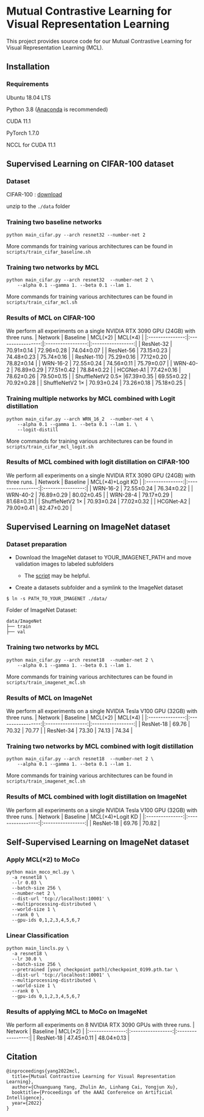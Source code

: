 
# Mutual Contrastive Learning for Visual Representation Learning

This project provides source code for our Mutual Contrastive Learning for Visual Representation Learning (MCL).


## Installation

### Requirements

Ubuntu 18.04 LTS

Python 3.8 ([Anaconda](https://www.anaconda.com/) is recommended)

CUDA 11.1

PyTorch 1.7.0

NCCL for CUDA 11.1


## Supervised Learning on CIFAR-100 dataset
### Dataset
CIFAR-100 : [download](http://www.cs.toronto.edu/~kriz/cifar-100-python.tar.gz)

unzip to the `./data` folder

### Training two baseline networks
```
python main_cifar.py --arch resnet32 --number-net 2
```
More commands for training various architectures can be found in `scripts/train_cifar_baseline.sh`

### Training two networks by MCL
```
python main_cifar.py --arch resnet32  --number-net 2 \
    --alpha 0.1 --gamma 1. --beta 0.1 --lam 1. 
```
More commands for training various architectures can be found in `scripts/train_cifar_mcl.sh`

###  Results of MCL on CIFAR-100
We perform all experiments on a single NVIDIA RTX 3090 GPU (24GB) with three runs.
| Network | Baseline | MCL(×2) | MCL(×4) |
|:---------------:|:-----------------:|:-----------------:|:-----------------:|
| ResNet-32 | 70.91±0.14 | 72.96±0.28 | 74.04±0.07 |
| ResNet-56 | 73.15±0.23 | 74.48±0.23 | 75.74±0.16 |
| ResNet-110 | 75.29±0.16 | 77.12±0.20 | 78.82±0.14 |
| WRN-16-2 | 72.55±0.24 | 74.56±0.11 | 75.79±0.07 |
| WRN-40-2 | 76.89±0.29 | 77.51±0.42 | 78.84±0.22 |
| HCGNet-A1 | 77.42±0.16 | 78.62±0.26 | 79.50±0.15 |
| ShuffleNetV2 0.5× |67.39±0.35 | 69.55±0.22 | 70.92±0.28 |
| ShuffleNetV2 1× | 70.93±0.24 | 73.26±0.18 | 75.18±0.25 |

### Training multiple networks by MCL combined with Logit distillation
```
python main_cifar.py --arch WRN_16_2  --number-net 4 \
    --alpha 0.1 --gamma 1. --beta 0.1 --lam 1. \
    --logit-distill
```
More commands for training various architectures can be found in `scripts/train_cifar_mcl_logit.sh`

###  Results of MCL combined with logit distillation on CIFAR-100
We perform all experiments on a single NVIDIA RTX 3090 GPU (24GB) with three runs.
| Network | Baseline |  MCL(×4)+Logit KD |
|:---------------:|:-----------------:|:-----------------:|
| WRN-16-2 | 72.55±0.24 | 76.34±0.22 |
| WRN-40-2 | 76.89±0.29 | 80.02±0.45 |
| WRN-28-4 | 79.17±0.29 | 81.68±0.31 |
| ShuffleNetV2 1× | 70.93±0.24 | 77.02±0.32 |
| HCGNet-A2 | 79.00±0.41 | 82.47±0.20 |


## Supervised Learning on ImageNet dataset

### Dataset preparation

- Download the ImageNet dataset to YOUR_IMAGENET_PATH and move validation images to labeled subfolders
    - The [script](https://raw.githubusercontent.com/soumith/imagenetloader.torch/master/valprep.sh) may be helpful.

- Create a datasets subfolder and a symlink to the ImageNet dataset

```
$ ln -s PATH_TO_YOUR_IMAGENET ./data/
```
Folder of ImageNet Dataset:
```
data/ImageNet
├── train
├── val
```

### Training two networks by MCL
```
python main_cifar.py --arch resnet18  --number-net 2 \
    --alpha 0.1 --gamma 1. --beta 0.1 --lam 1. 
```
More commands for training various architectures can be found in `scripts/train_imagenet_mcl.sh`

###  Results of MCL on ImageNet
We perform all experiments on a single NVIDIA Tesla V100 GPU (32GB) with three runs.
| Network | Baseline | MCL(×2) | MCL(×4) |
|:---------------:|:-----------------:|:-----------------:|:-----------------:|
| ResNet-18 | 69.76 | 70.32 | 70.77 |
| ResNet-34 | 73.30 | 74.13 | 74.34 |

### Training two networks by MCL combined with logit distillation
```
python main_cifar.py --arch resnet18  --number-net 2 \
    --alpha 0.1 --gamma 1. --beta 0.1 --lam 1. 
```
More commands for training various architectures can be found in `scripts/train_imagenet_mcl.sh`

###  Results of MCL combined with logit distillation on ImageNet
We perform all experiments on a single NVIDIA Tesla V100 GPU (32GB) with three runs.
| Network | Baseline | MCL(×4)+Logit KD |
|:---------------:|:-----------------:|:-----------------:|
| ResNet-18 | 69.76 |  70.82 |

## Self-Supervised Learning on ImageNet dataset

### Apply MCL(×2) to MoCo
```
python main_moco_mcl.py \
  -a resnet18 \
  --lr 0.03 \
  --batch-size 256 \
  --number-net 2 \
  --dist-url 'tcp://localhost:10001' \
  --multiprocessing-distributed \
  --world-size 1 \
  --rank 0 \
  --gpu-ids 0,1,2,3,4,5,6,7 
```
### Linear Classification
```
python main_lincls.py \
  -a resnet18 \
  --lr 30.0 \
  --batch-size 256 \
  --pretrained [your checkpoint path]/checkpoint_0199.pth.tar \
  --dist-url 'tcp://localhost:10001' \
  --multiprocessing-distributed \
  --world-size 1 \
  --rank 0 \
  --gpu-ids 0,1,2,3,4,5,6,7 
```

###  Results of applying MCL to MoCo on ImageNet
We perform all experiments on 8 NVIDIA RTX 3090 GPUs with three runs.
| Network | Baseline | MCL(×2) |
|:---------------:|:-----------------:|:-----------------:|
| ResNet-18 | 47.45±0.11 |  48.04±0.13 |
## Citation

```
@inproceedings{yang2022mcl,
  title={Mutual Contrastive Learning for Visual Representation Learning},
  author={Chuanguang Yang, Zhulin An, Linhang Cai, Yongjun Xu},
  booktitle={Proceedings of the AAAI Conference on Artificial Intelligence},
  year={2022}
}
```
